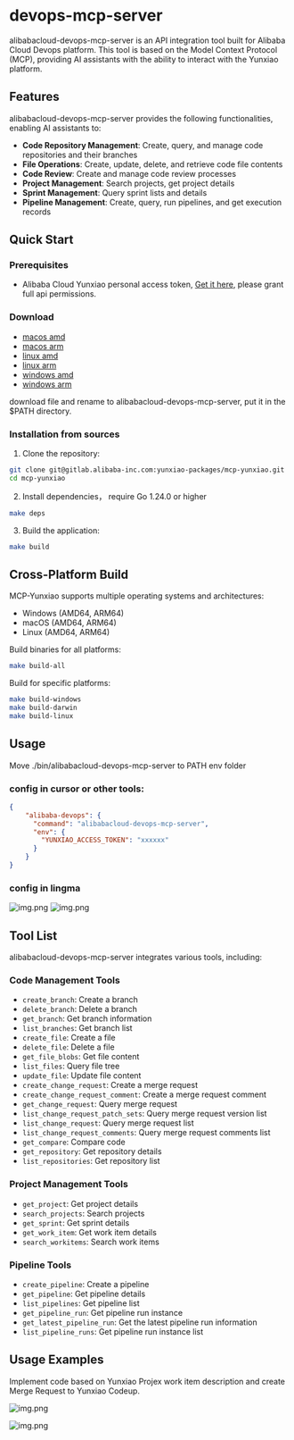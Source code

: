 # devops-mcp-server

alibabacloud-devops-mcp-server is an API integration tool built for Alibaba Cloud Devops platform. This tool is based on the Model Context Protocol (MCP), providing AI assistants with the ability to interact with the Yunxiao platform.

## Features

alibabacloud-devops-mcp-server provides the following functionalities, enabling AI assistants to:

* **Code Repository Management**: Create, query, and manage code repositories and their branches
* **File Operations**: Create, update, delete, and retrieve code file contents
* **Code Review**: Create and manage code review processes
* **Project Management**: Search projects, get project details
* **Sprint Management**: Query sprint lists and details
* **Pipeline Management**: Create, query, run pipelines, and get execution records

## Quick Start

### Prerequisites
* Alibaba Cloud Yunxiao personal access token, [Get it here](https://help.aliyun.com/zh/yunxiao/developer-reference/obtain-personal-access-token?spm=a2c4g.11186623.help-menu-150040.d_5_0_1.5dc72af2GnT64i), please grant full api permissions.

### Download 

* [macos amd](https://agent-install-beijing.oss-cn-beijing.aliyuncs.com/alibabacloud-devops-mcp-server/alibabacloud-devops-mcp-server_darwin_amd64)
* [macos arm](https://agent-install-beijing.oss-cn-beijing.aliyuncs.com/alibabacloud-devops-mcp-server/alibabacloud-devops-mcp-server_darwin_arm64)
* [linux amd](https://agent-install-beijing.oss-cn-beijing.aliyuncs.com/alibabacloud-devops-mcp-server/alibabacloud-devops-mcp-server_linux_amd64)
* [linux arm](https://agent-install-beijing.oss-cn-beijing.aliyuncs.com/alibabacloud-devops-mcp-server/alibabacloud-devops-mcp-server_linux_arm64)
* [windows amd](https://agent-install-beijing.oss-cn-beijing.aliyuncs.com/alibabacloud-devops-mcp-server/alibabacloud-devops-mcp-server_windows_amd64.exe)
* [windows arm](https://agent-install-beijing.oss-cn-beijing.aliyuncs.com/alibabacloud-devops-mcp-server/alibabacloud-devops-mcp-server_windows_arm64.exe)

download file and rename to alibabacloud-devops-mcp-server, put it in the $PATH directory.

### Installation from sources

1. Clone the repository:

```bash
git clone git@gitlab.alibaba-inc.com:yunxiao-packages/mcp-yunxiao.git
cd mcp-yunxiao
```

2. Install dependencies， require Go 1.24.0 or higher

```bash
make deps
```

3. Build the application:

```bash
make build
```

## Cross-Platform Build

MCP-Yunxiao supports multiple operating systems and architectures:

* Windows (AMD64, ARM64)
* macOS (AMD64, ARM64)
* Linux (AMD64, ARM64)

Build binaries for all platforms:

```bash
make build-all
```

Build for specific platforms:

```bash
make build-windows
make build-darwin
make build-linux
```

## Usage
Move ./bin/alibabacloud-devops-mcp-server  to PATH env folder

### config in cursor or other tools:

```json
{
    "alibaba-devops": {
      "command": "alibabacloud-devops-mcp-server",
      "env": {
        "YUNXIAO_ACCESS_TOKEN": "xxxxxx"
      }
    }
}

```

### config in lingma

![img.png](img/mcpconfig1.jpg)
![img.png](img/mcpconfig2.jpg)

## Tool List

alibabacloud-devops-mcp-server integrates various tools, including:

### Code Management Tools

- `create_branch`: Create a branch
- `delete_branch`: Delete a branch
- `get_branch`: Get branch information
- `list_branches`: Get branch list
- `create_file`: Create a file
- `delete_file`: Delete a file
- `get_file_blobs`: Get file content
- `list_files`: Query file tree
- `update_file`: Update file content
- `create_change_request`: Create a merge request
- `create_change_request_comment`: Create a merge request comment
- `get_change_request`: Query merge request
- `list_change_request_patch_sets`: Query merge request version list
- `list_change_request`: Query merge request list
- `list_change_request_comments`: Query merge request comments list
- `get_compare`: Compare code
- `get_repository`: Get repository details
- `list_repositories`: Get repository list

### Project Management Tools

- `get_project`: Get project details
- `search_projects`: Search projects
- `get_sprint`: Get sprint details
- `get_work_item`: Get work item details
- `search_workitems`: Search work items

### Pipeline Tools

- `create_pipeline`: Create a pipeline
- `get_pipeline`: Get pipeline details
- `list_pipelines`: Get pipeline list
- `get_pipeline_run`: Get pipeline run instance
- `get_latest_pipeline_run`: Get the latest pipeline run information
- `list_pipeline_runs`: Get pipeline run instance list

## Usage Examples
Implement code based on Yunxiao Projex work item description and create Merge Request to Yunxiao Codeup.

![img.png](img/img_7.png)

![img.png](img/img_8.png)